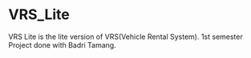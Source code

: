 # VRS_Lite
VRS Lite is the lite version of VRS(Vehicle Rental System). 1st semester Project done with Badri Tamang. 
